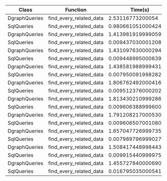 | Class | Function | Time(s) |
|-|-|-|
| DgraphQueries | find_every_related_data | 2.53116773200054 |
| SqlQueries | find_every_related_data | 0.9806610510004248 |
| DgraphQueries | find_every_related_data | 1.4139819199990598 |
| SqlQueries | find_every_related_data | 0.009437030001208768 |
| DgraphQueries | find_every_related_data | 1.4310976300002949 |
| SqlQueries | find_every_related_data | 0.009448995000639115 |
| DgraphQueries | find_every_related_data | 1.438581988999431 |
| SqlQueries | find_every_related_data | 0.007950091998282005 |
| DgraphQueries | find_every_related_data | 1.8067624920004164 |
| SqlQueries | find_every_related_data | 0.009512376000202494 |
| DgraphQueries | find_every_related_data | 1.813430210999286 |
| SqlQueries | find_every_related_data | 0.009606388999600313 |
| DgraphQueries | find_every_related_data | 1.7912082170005306 |
| SqlQueries | find_every_related_data | 0.0096065070010809 |
| DgraphQueries | find_every_related_data | 1.6570477269997355 |
| SqlQueries | find_every_related_data | 0.007989796999027021 |
| DgraphQueries | find_every_related_data | 1.5084174489984434 |
| SqlQueries | find_every_related_data | 0.009915440999975544 |
| DgraphQueries | find_every_related_data | 1.4557278400006908 |
| SqlQueries | find_every_related_data | 0.016795035000541247 |
